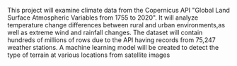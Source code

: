 This project will examine climate data from the Copernicus API "Global Land Surface Atmospheric Variables from 1755 to 2020". 
It will analyze temperature change differences between rural and urban environments,as well as extreme wind and rainfall changes. 
The dataset will contain hundreds of millions of rows due to the API having records from 75,247 weather stations.
A machine learning model will be created to detect the type of terrain at various locations from satellite images
